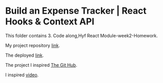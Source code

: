 # Build an Expense Tracker | React Hooks & Context API
This folder contains 3. Code along,Hyf React Module-week2-Homework.

My project repository [link](https://github.com/livetoworldlife/Expense_Tracker).

The deployed [link](https://bulid-expense-tracker.netlify.app/).

The project I inspired [The Git Hub](https://github.com/bradtraversy/expense-tracker-react).

I inspired [video](https://www.youtube.com/watch?v=XuFDcZABiDQ).
